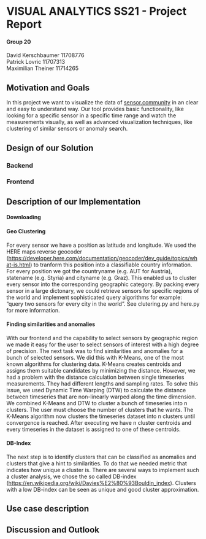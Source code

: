 # VISUAL ANALYTICS SS21 - Project Report

#### Group 20

David Kerschbaumer 11708776<br/>
Patrick Lovric 11707313<br/>
Maximilian Theiner 11714265<br/>



## Motivation and Goals

In this project we want to visualize the data of [sensor.community](https://sensor.community/en/) in an clear and easy to understand way. Our tool provides basic functionality, like looking for a specific sensor in a specific time range and watch the measurements visually, as well as advanced visualization techniques, like clustering of similar sensors or anomaly search. 



## Design of our Solution

### Backend

### Frontend 

## Description of our Implementation

#### Downloading

#### Geo Clustering

For every sensor we have a position as latitude and longitude. We used the HERE maps reverse geocoder (https://developer.here.com/documentation/geocoder/dev_guide/topics/what-is.html) to tranform this position into a classifiable country information. For every position we got the countryname (e.g. AUT for Austria), statename (e.g. Styria) and cityname (e.g. Graz). This enabled us to cluster every sensor into the corresponding geographic category. By packing every sensor in a large dictonary, we could retrieve sensors for specific regions of the world and implement sophisticated query algorithms for example: “query two sensors for every city in the world”. See clutering.py and here.py for more information.

#### Finding similarities and anomalies

With our frontend and the capability to select sensors by geographic region we made it easy for the user to select sensors of interest with a high degree of precision. The next task was to find similarities and anomalies for a bunch of selected sensors. We did this with K-Means, one of the most known algorithms for clustering data. K-Means creates centroids and assigns them suitable candidates by minimizing the distance. However, we had a problem with the distance calculation between single timeseries measurements. They had different lengths and sampling rates. To solve this issue, we used Dynamic Time Warping (DTW) to calculate the distance between timeseries that are non-linearly warped along the time dimension. We combined K-Means and DTW to cluster a bunch of timeseries into n clusters. The user must choose the number of clusters that he wants. The K-Means algorithm now clusters the timeseries dataset into n clusters until convergence is reached. After executing we have n cluster centroids and every timeseries in the dataset is assigned to one of these centroids.

#### DB-Index

The next step is to identify clusters that can be classified as anomalies and clusters that give a hint to similarities. To do that we needed metric that indicates how unique a cluster is. There are several ways to implement such a cluster analysis, we chose the so called DB-index (https://en.wikipedia.org/wiki/Davies%E2%80%93Bouldin_index). Clusters with a low DB-index can be seen as unique and good cluster approximation.

## Use case description



## Discussion and Outlook






